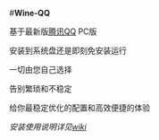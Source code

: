 #**Wine-QQ**

基于最新版[腾讯QQ](http://im.qq.com) PC版

安装到系统盘还是即刻免安装运行

一切由您自己选择  

告别繁琐和不稳定  

给你最稳定优化的配置和高效便捷的体验  

*安装使用说明详见[wiki](https://github.com/askme765cs/Wine-QQ/wiki)*
